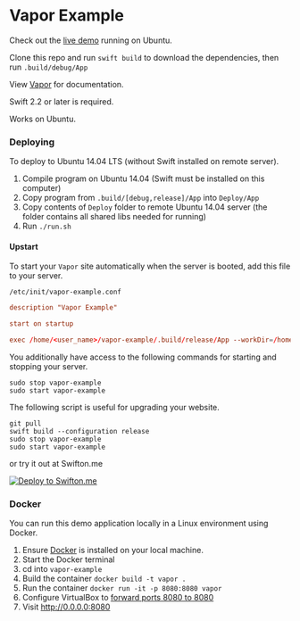 # Vapor Example

Check out the [live demo](http://vapor.qutheory.io) running on Ubuntu.

Clone this repo and run `swift build` to download the dependencies, then run `.build/debug/App`

View [Vapor](https://github.com/qutheory/vapor) for documentation.

Swift 2.2 or later is required.

Works on Ubuntu.

### Deploying

To deploy to Ubuntu 14.04 LTS (without Swift installed on remote server).

1. Compile program on Ubuntu 14.04 (Swift must be installed on this computer)
2. Copy program from `.build/[debug,release]/App` into `Deploy/App`
3. Copy contents of `Deploy` folder to remote Ubuntu 14.04 server (the folder contains all shared libs needed for running)
4. Run `./run.sh`

#### Upstart

To start your `Vapor` site automatically when the server is booted, add this file to your server.

`/etc/init/vapor-example.conf`

```conf
description "Vapor Example"

start on startup

exec /home/<user_name>/vapor-example/.build/release/App --workDir=/home/<user_name>/vapor-example
```

You additionally have access to the following commands for starting and stopping your server.

```shell
sudo stop vapor-example
sudo start vapor-example
```

The following script is useful for upgrading your website.

```shell
git pull
swift build --configuration release
sudo stop vapor-example
sudo start vapor-example
```

or try it out at Swifton.me

[![Deploy to Swifton.me](https://serve.swifton.me/badge.png)](https://serve.swifton.me/oneclick?repository=https://github.com/tannernelson/vapor-example)

### Docker
You can run this demo application locally in a Linux environment using Docker.

1. Ensure [Docker](https://www.docker.com) is installed on your local machine.
2. Start the Docker terminal
3. cd into `vapor-example`
4. Build the container `docker build -t vapor .`
5. Run the container `docker run -it -p 8080:8080 vapor`
5. Configure VirtualBox to [forward ports 8080 to 8080](https://www.virtualbox.org/manual/ch06.html)
6. Visit http://0.0.0.0:8080
